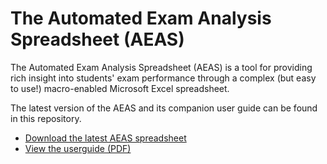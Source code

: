 # The Automated Exam Analysis Spreadsheet (AEAS)
The Automated Exam Analysis Spreadsheet (AEAS) is a tool for providing rich insight into students' exam performance through a complex (but easy to use!) macro-enabled Microsoft Excel spreadsheet.

The latest version of the AEAS and its companion user guide can be found in this repository.

- [Download the latest AEAS spreadsheet](https://github.com/awdimmick/aeas/blob/19b5ef53eefbd8301835adeedb41380b406b5b0e/AEAS_JAN22_Beta%20B_TEMPLATE.xltm)
- [View the userguide (PDF)](https://github.com/awdimmick/aeas/blob/19b5ef53eefbd8301835adeedb41380b406b5b0e/Getting%20started%20with%20AEAS%20-%20Jan%2022b.pdf)
